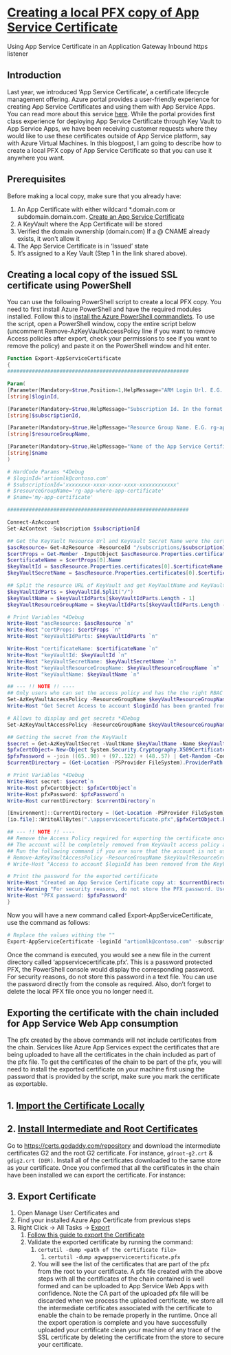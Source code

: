# [Creating a local PFX copy of App Service Certificate][1]

Using App Service Certificate in an Application Gateway Inbound https listener

## Introduction

Last year, we introduced ‘App Service Certificate’, a certificate lifecycle management offering. Azure portal provides a user-friendly experience for creating App Service Certificates and using them with App Service Apps. You can read more about this service [here][2]. While the portal provides first class experience for deploying App Service Certificate through Key Vault to App Service Apps, we have been receiving customer requests where they would like to use these certificates outside of App Service platform, say with Azure Virtual Machines. In this blogpost, I am going to describe how to create a local PFX copy of App Service Certificate so that you can use it anywhere you want.

## Prerequisites

Before making a local copy, make sure that you already have:

1. An App Certificate with either wildcard *.domain.com or subdomain.domain.com. [Create an App Service Certificate][4]
2. A KeyVault where the App Certificate will be stored
3. Verified the domain ownership (domain.com) If a @ CNAME already exists, it won't allow it
4. The App Service Certificate is in ‘Issued’ state
5. It’s assigned to a Key Vault (Step 1 in the link shared above).

## Creating a local copy of the issued SSL certificate using PowerShell

You can use the following PowerShell script to create a local PFX copy. You need to first install Azure PowerShell and have the required modules installed. Follow this to [install the Azure PowerShell commandlets][3]. To use the script, open a PowerShell window, copy the entire script below (uncomment Remove-AzKeyVaultAccessPolicy line if you want to remove Access policies after export, check your permissions to see if you want to remove the policy) and paste it on the PowerShell window and hit enter.

```PowerShell
Function Export-AppServiceCertificate
{
###########################################################

Param(
[Parameter(Mandatory=$true,Position=1,HelpMessage="ARM Login Url. E.G. artiomlk@contoso.com")]
[string]$loginId,

[Parameter(Mandatory=$true,HelpMessage="Subscription Id. In the format: xxxxxxxx-xxxx-xxxx-xxxx-xxxxxxxxxxxx")]
[string]$subscriptionId,

[Parameter(Mandatory=$true,HelpMessage="Resource Group Name. E.G. rg-app-where-app-certificate")]
[string]$resourceGroupName,

[Parameter(Mandatory=$true,HelpMessage="Name of the App Service Certificate Resource. E.G. my-app-certificate")]
[string]$name
)

# HardCode Params *4Debug
# $loginId='artiomlk@contoso.com'
# $subscriptionId='xxxxxxxx-xxxx-xxxx-xxxx-xxxxxxxxxxxx'
# $resourceGroupName='rg-app-where-app-certificate'
# $name='my-app-certificate'

###########################################################

Connect-AzAccount
Set-AzContext -Subscription $subscriptionId

## Get the KeyVault Resource Url and KeyVault Secret Name were the certificate is stored
$ascResource= Get-AzResource -ResourceId "/subscriptions/$subscriptionId/resourceGroups/$resourceGroupName/providers/Microsoft.CertificateRegistration/certificateOrders/$name"
$certProps = Get-Member -InputObject $ascResource.Properties.certificates[0] -MemberType NoteProperty
$certificateName = $certProps[0].Name
$keyVaultId = $ascResource.Properties.certificates[0].$certificateName.KeyVaultId
$keyVaultSecretName = $ascResource.Properties.certificates[0].$certificateName.KeyVaultSecretName

## Split the resource URL of KeyVault and get KeyVaultName and KeyVaultResourceGroupName
$keyVaultIdParts = $keyVaultId.Split("/")
$keyVaultName = $keyVaultIdParts[$keyVaultIdParts.Length - 1]
$keyVaultResourceGroupName = $keyVaultIdParts[$keyVaultIdParts.Length - 5]

# Print Variables *4Debug
Write-Host "ascResource: $ascResource `n"
Write-Host "certProps: $certProps `n"
Write-Host "keyVaultIdParts: $keyVaultIdParts `n"

Write-Host "certificateName: $certificateName `n"
Write-Host "keyVaultId: $keyVaultId `n"
Write-Host "keyVaultSecretName: $keyVaultSecretName `n"
Write-Host "keyVaultResourceGroupName: $keyVaultResourceGroupName `n"
Write-Host "keyVaultName: $keyVaultName `n"

## --- !! NOTE !! ----
## Only users who can set the access policy and has the the right RBAC permissions can set the access policy on KeyVault, if the command fails contact the owner of the KeyVault
Set-AzKeyVaultAccessPolicy -ResourceGroupName $keyVaultResourceGroupName -VaultName $keyVaultName -UserPrincipalName $loginId -PermissionsToSecrets get
Write-Host "Get Secret Access to account $loginId has been granted from the KeyVault, please check and remove the policy after exporting the certificate"

# Allows to display and get secrets *4Debug
Set-AzKeyVaultAccessPolicy -ResourceGroupName $keyVaultResourceGroupName -VaultName $keyVaultName -UserPrincipalName $loginId -PermissionsToSecrets get,list

## Getting the secret from the KeyVault
$secret = Get-AzKeyVaultSecret -VaultName $keyVaultName -Name $keyVaultSecretName -AsPlainText
$pfxCertObject= New-Object System.Security.Cryptography.X509Certificates.X509Certificate2 -ArgumentList @([Convert]::FromBase64String($secret),"",[System.Security.Cryptography.X509Certificates.X509KeyStorageFlags]::Exportable)
$pfxPassword = -join ((65..90) + (97..122) + (48..57) | Get-Random -Count 50 | % {[char]$_})
$currentDirectory = (Get-Location -PSProvider FileSystem).ProviderPath

# Print Variables *4Debug
Write-Host secret: $secret`n
Write-Host pfxCertObject: $pfxCertObject`n
Write-Host pfxPassword: $pfxPassword`n
Write-Host currentDirectory: $currentDirectory`n

[Environment]::CurrentDirectory = (Get-Location -PSProvider FileSystem).ProviderPath
[io.file]::WriteAllBytes(".\appservicecertificate.pfx",$pfxCertObject.Export([System.Security.Cryptography.X509Certificates.X509ContentType]::Pkcs12,$pfxPassword))

## --- !! NOTE !! ----
## Remove the Access Policy required for exporting the certificate once you have exported the certificate to prevent giving the account prolonged access to the KeyVault
## The account will be completely removed from KeyVault access policy and will prevent to account from accessing any keys/secrets/certificates on the KeyVault,
## Run the following command if you are sure that the account is not used for any other access on the KeyVault or login to the portal and change the access policy accordingly.
# Remove-AzKeyVaultAccessPolicy -ResourceGroupName $keyVaultResourceGroupName -VaultName $keyVaultName -UserPrincipalName $loginId
# Write-Host "Access to account $loginId has been removed from the KeyVault"

# Print the password for the exported certificate
Write-Host "Created an App Service Certificate copy at: $currentDirectory\appservicecertificate.pfx"
Write-Warning "For security reasons, do not store the PFX password. Use it directly from the console as required."
Write-Host "PFX password: $pfxPassword"
}
```

Now you will have a new command called Export-AppServiceCertificate, use the command as follows:

```PowerShell
# Replace the values withing the ""
Export-AppServiceCertificate -loginId "artiomlk@contoso.com" -subscriptionId "xxxxxxxx-xxxx-xxxx-xxxx-xxxxxxxxxxxx" -resourceGroupName "rg-app-where-app-certificate" -name "my-app-certificate"
```

Once the command is executed, you would see a new file in the current directory called ‘appservicecertificate.pfx’. This is a password protected PFX, the PowerShell console would display the corresponding password. For security reasons, do not store this password in a text file. You can use the password directly from the console as required. Also, don’t forget to delete the local PFX file once you no longer need it.

## Exporting the certificate with the chain included for App Service Web App consumption

The pfx created by the above commands will not include certificates from the chain. Services like Azure App Services expect the certificates that are being uploaded to have all the certificates in the chain included as part of the pfx file. To get the certificates of the chain to be part of the pfx, you will need to install the exported certificate on your machine first using the password that is provided by the script, make sure you mark the certificate as exportable.

## 1. [Import the Certificate Locally][5]

## 2. [Install Intermediate and Root Certificates][6]


Go to <https://certs.godaddy.com/repository> and download the intermediate certificates G2 and the root G2 certificate. For instance, `gdroot-g2.crt` & `gdig2.crt (DER)`. Install all of the certificates downloaded to the same store as your certificate. Once you confirmed that all the certificates in the chain have been installed we can export the certificate. For instance:

## 3. Export Certificate

1. Open Manage User Certificates and
2. Find your installed Azure App Certificate from previous steps
3. Right Click -> All Tasks -> [Export][7]
   1. [Follow this guide to export the Certificate][7]
   2. Validate the exported certificate by running the command:
      1. `certutil -dump <path of the certificate file>`
         1. `certutil -dump agwappservicecertificate.pfx`
      2. You will see the list of the certificates that are part of the pfx from the root to your certificate. A pfx file created with the above steps with all the certificates of the chain contained is well formed and can be uploaded to App Service Web Apps with confidence. Note the CA part of the uploaded pfx file will be discarded when we process the uploaded certificate, we store all the intermediate certificates associated with the certificate to enable the chain to be remade properly in the runtime. Once all the export operation is complete and you have successfully uploaded your certificate clean your machine of any trace of the SSL certificate by deleting the certificate from the store to secure your certificate.

[1]: https://azure.github.io/AppService/2017/02/24/Creating-a-local-PFX-copy-of-App-Service-Certificate.html
[2]: https://docs.microsoft.com/en-us/azure/app-service/configure-ssl-certificate?tabs=apex%2Cportal
[3]: https://docs.microsoft.com/en-us/powershell/azure/install-az-ps?view=azps-7.3.2
[4]: https://docs.microsoft.com/en-us/azure/app-service/configure-ssl-certificate?tabs=apex%2Cportal#start-certificate-order
[5]: ./import_cert_wizard.md
[6]: https://certs.godaddy.com/repository
[7]: ./export_cert_wizard.md
